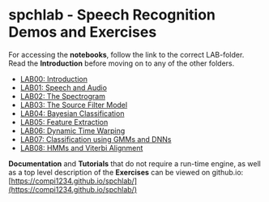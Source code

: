 # spchlab - Speech Recognition Demos and Exercises

For accessing the **notebooks**, follow the link to the correct LAB-folder.   
Read the **Introduction** before moving on to any of the other folders.

- [LAB00: Introduction](lab00_introduction/README.md)
- [LAB01: Speech and Audio](lab01_speech_audio/README.md)
- [LAB02: The Spectrogram](lab02_spectrogram/README.md)
- [LAB03: The Source Filter Model](lab03_source_filter/README.md)
- [LAB04: Bayesian Classification](lab04_classification1/README.md)
- [LAB05: Feature Extraction](lab05_feature_extraction/README.md)
- [LAB06: Dynamic Time Warping](lab06_dtw/README.md)
- [LAB07: Classification using GMMs and DNNs](lab07_classification2/README.md)
- [LAB08: HMMs and Viterbi Alignment](lab08_viterbi/README.md)


**Documentation** and **Tutorials** that do not require a run-time engine, as well as a top level description of the **Exercises** can be viewed on github.io:     
[https://compi1234.github.io/spchlab/](https://compi1234.github.io/spchlab/)